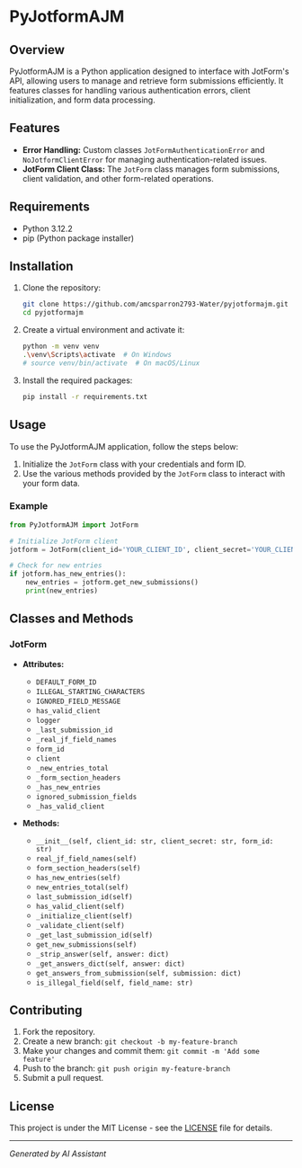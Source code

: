 # PyJotformAJM

## Overview
PyJotformAJM is a Python application designed to interface with JotForm's API, allowing users to manage and retrieve form submissions efficiently. It features classes for handling various authentication errors, client initialization, and form data processing.

## Features
- **Error Handling:** Custom classes `JotFormAuthenticationError` and `NoJotformClientError` for managing authentication-related issues.
- **JotForm Client Class:** The `JotForm` class manages form submissions, client validation, and other form-related operations.

## Requirements
- Python 3.12.2
- pip (Python package installer)

## Installation

1. Clone the repository:
    ```bash
    git clone https://github.com/amcsparron2793-Water/pyjotformajm.git
    cd pyjotformajm
    ```

2. Create a virtual environment and activate it:
    ```bash
    python -m venv venv
    .\venv\Scripts\activate  # On Windows
    # source venv/bin/activate  # On macOS/Linux
    ```

3. Install the required packages:
    ```bash
    pip install -r requirements.txt
    ```

## Usage
To use the PyJotformAJM application, follow the steps below:

1. Initialize the `JotForm` class with your credentials and form ID.
2. Use the various methods provided by the `JotForm` class to interact with your form data.

### Example
```python
from PyJotformAJM import JotForm

# Initialize JotForm client
jotform = JotForm(client_id='YOUR_CLIENT_ID', client_secret='YOUR_CLIENT_SECRET', form_id='YOUR_FORM_ID')

# Check for new entries
if jotform.has_new_entries():
    new_entries = jotform.get_new_submissions()
    print(new_entries)
```

## Classes and Methods

### JotForm

- **Attributes:**
  - `DEFAULT_FORM_ID`
  - `ILLEGAL_STARTING_CHARACTERS`
  - `IGNORED_FIELD_MESSAGE`
  - `has_valid_client`
  - `logger`
  - `_last_submission_id`
  - `_real_jf_field_names`
  - `form_id`
  - `client`
  - `_new_entries_total`
  - `_form_section_headers`
  - `_has_new_entries`
  - `ignored_submission_fields`
  - `_has_valid_client`

- **Methods:**
  - `__init__(self, client_id: str, client_secret: str, form_id: str)`
  - `real_jf_field_names(self)`
  - `form_section_headers(self)`
  - `has_new_entries(self)`
  - `new_entries_total(self)`
  - `last_submission_id(self)`
  - `has_valid_client(self)`
  - `_initialize_client(self)`
  - `_validate_client(self)`
  - `_get_last_submission_id(self)`
  - `get_new_submissions(self)`
  - `_strip_answer(self, answer: dict)`
  - `_get_answers_dict(self, answer: dict)`
  - `get_answers_from_submission(self, submission: dict)`
  - `is_illegal_field(self, field_name: str)`

## Contributing
1. Fork the repository.
2. Create a new branch: `git checkout -b my-feature-branch`
3. Make your changes and commit them: `git commit -m 'Add some feature'`
4. Push to the branch: `git push origin my-feature-branch`
5. Submit a pull request.

## License
This project is under the MIT License - see the [LICENSE](LICENSE.txt) file for details.



---

*Generated by AI Assistant*